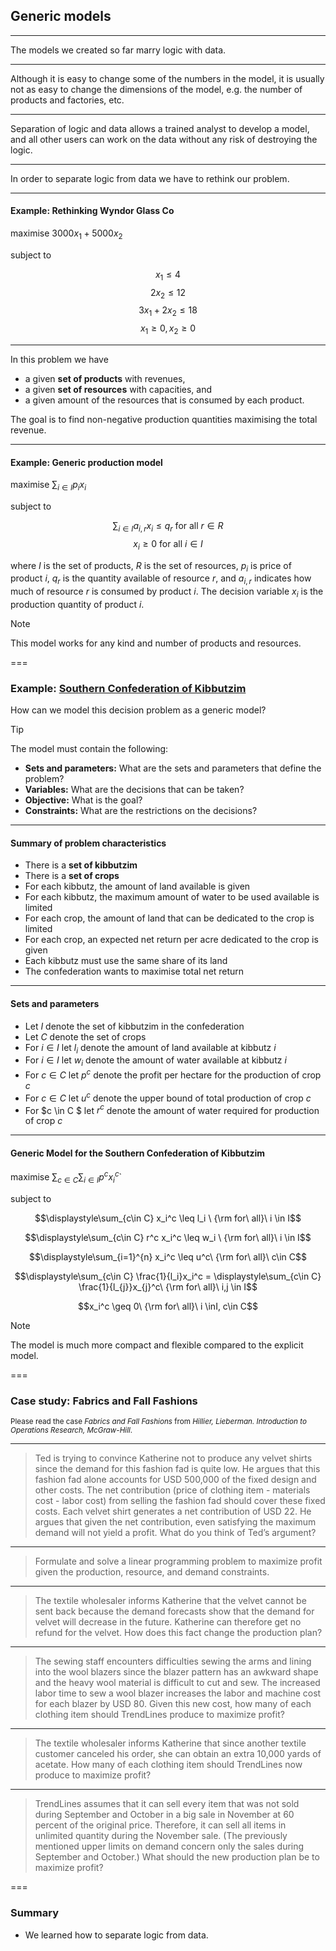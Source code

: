 ## Generic models

---

The models we created so far marry logic with data.

---

Although it is easy to change some of the numbers in the model, it is usually not as easy to change the dimensions of the model, e.g. the number of products and factories, etc.

---

Separation of logic and data allows a trained analyst to develop a model, and all other users can work on the data without any risk of destroying the logic.

---

In order to separate logic from data we have to rethink our problem.

---

#### Example: Rethinking Wyndor Glass Co

maximise $3000x_1 + 5000x_2$

subject to

$$x_1 \leq 4$$
$$2x_2 \leq 12$$
$$3x_1 + 2x_2 \leq 18$$
$$x_1 \geq 0, x_2 \geq 0$$

---

In this problem we have

- a given **set of products** with revenues,
- a given **set of resources** with capacities, and
- a given amount of the resources that is consumed by each product.

The goal is to find non-negative production quantities maximising the total revenue.

---

#### Example: Generic production model

maximise $\displaystyle\sum_{i\in I} p_i x_i$

subject to

$$\displaystyle\sum_{i\in I} a_{i,r} x_i \leq q_r \text{ for all } r\in R$$
$$x_i \geq 0 \text{ for all } i\in I$$

where $I$ is the set of products, $R$ is the set of resources, $p_i$ is price of product $i$, $q_r$ is the quantity available of resource $r$, and $a_{i,r}$ indicates how much of resource $r$ is consumed by product $i$. The decision variable $x_i$ is the production quantity of product $i$.

> [!NOTE]
> This model works for any kind and number of products and resources.

===

### Example: <a href="markdown-viewer.html?file=03-lecture/kibbutzim.md" data-preview-link>Southern Confederation of Kibbutzim <i class="fa-solid fa-magnifying-glass"></i></a>

How can we model this decision problem as a generic model?

> [!TIP]
> The model must contain the following:
> - **Sets and parameters:** What are the sets and parameters that define the problem?
> - **Variables:** What are the decisions that can be taken?
> - **Objective:** What is the goal?
> - **Constraints:** What are the restrictions on the decisions?

---

#### Summary of problem characteristics ####

- There is a **set of kibbutzim**
- There is a **set of crops**
- For each kibbutz, the amount of land available is given
- For each kibbutz, the maximum amount of water to be used available is limited
- For each crop, the amount of land that can be dedicated to the crop is limited 
- For each crop, an expected net return per acre dedicated to the crop is given 
- Each kibbutz must use the same share of its land
- The confederation wants to maximise total net return

---

#### Sets and parameters ####

- Let $I$ denote the set of kibbutzim in the confederation <!-- .element: class="fragment" style="font-size:80%" -->
- Let $C$ denote the set of crops <!-- .element: class="fragment" style="font-size:80%" -->
- For $i \in I$ let $l_i$ denote the amount of land available at kibbutz $i$ <!-- .element: class="fragment" style="font-size:80%" -->
- For $i \in I$ let $w_i$ denote the amount of water available at kibbutz $i$ <!-- .element: class="fragment" style="font-size:80%" -->
- For $c \in C$ let $p^c$ denote the profit per hectare for the production of crop $c$  <!-- .element: class="fragment" style="font-size:80%" -->
- For $c \in C$ let $u^c$ denote the upper bound of total production of crop $c$ <!-- .element: class="fragment" style="font-size:80%" -->
- For $c \in C $ let $r^c$ denote the amount of water required for production of crop $c$ <!-- .element: class="fragment" style="font-size:80%" -->

---

#### Generic Model for the Southern Confederation of Kibbutzim ####

maximise $\displaystyle\sum_{c\in C} \sum_{i\in I} p^c x_i^c$`
<!-- .element: class="fragment" style="font-size:80%" -->

subject to
<!-- .element: class="fragment" style="font-size:80%" -->

$$\displaystyle\sum_{c\in C} x_i^c \leq l_i \ {\rm for\ all}\ i \in I$$
<!-- .element: class="fragment" style="font-size:80%" -->

$$\displaystyle\sum_{c\in C} r^c x_i^c \leq w_i \ {\rm for\ all}\ i \in I$$
<!-- .element: class="fragment" style="font-size:80%" -->

$$\displaystyle\sum_{i=1}^{n} x_i^c \leq u^c\ {\rm for\ all}\ c\in C$$
<!-- .element: class="fragment" style="font-size:80%" -->

$$\displaystyle\sum_{c\in C} \frac{1}{l_i}x_i^c = \displaystyle\sum_{c\in C} \frac{1}{l_{j}}x_{j}^c\ {\rm for\ all}\ i,j \in I$$
<!-- .element: class="fragment" style="font-size:80%" -->

$$x_i^c \geq 0\ {\rm for\ all}\ i \inI, c\in C$$
<!-- .element: class="fragment" style="font-size:80%" -->

> [!NOTE]
> The model is much more compact and flexible compared to the explicit model.
<!-- .element: class="fragment" style="font-size:80%" -->

===

### Case study: Fabrics and Fall Fashions ###

<small>Please read the case *Fabrics and Fall Fashions* from *Hillier, Lieberman. Introduction to Operations Research, McGraw-Hill*.</small>

---

> Ted is trying to convince Katherine not to produce any velvet shirts since the demand for this fashion fad is quite low. He argues that this fashion fad alone accounts for USD 500,000 of the fixed design and other costs. The net contribution (price of clothing item - materials cost - labor cost) from selling the fashion fad should cover these fixed costs. Each velvet shirt generates a net contribution of USD 22. He argues that given the net contribution, even satisfying the maximum demand will not yield a profit. What do you think of Ted’s argument?

---

> Formulate and solve a linear programming problem to maximize profit given the production, resource, and demand constraints.

---

> The textile wholesaler informs Katherine that the velvet cannot be sent back because the demand forecasts show that the demand for velvet will decrease in the future. Katherine can therefore get no refund for the velvet. How does this fact change the production plan?

---

> The sewing staff encounters difficulties sewing the arms and lining into the wool blazers since the blazer pattern has an awkward shape and the heavy wool material is difficult to cut and sew. The increased labor time to sew a wool blazer increases the labor and machine cost for each blazer by USD 80. Given this new cost, how many of each clothing item should TrendLines produce to maximize profit?

---

> The textile wholesaler informs Katherine that since another textile customer canceled his order, she can obtain an extra 10,000 yards of acetate. How many of each clothing item should TrendLines now produce to maximize profit?

---

> TrendLines assumes that it can sell every item that was not sold during September and October in a big sale in November at 60 percent of the original price. Therefore, it can sell all items in unlimited quantity during the November sale. (The previously mentioned upper limits on demand concern only the sales during September and October.) What should the new production plan be to maximize profit?

===

### Summary ###

- We learned how to separate logic from data.
